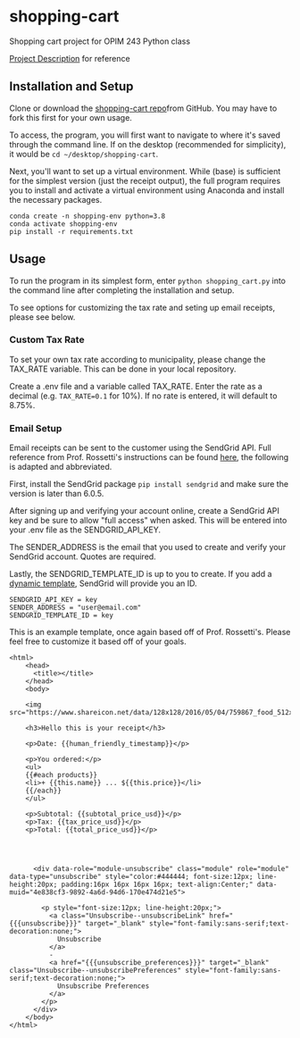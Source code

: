 # shopping-cart
Shopping cart project for OPIM 243 Python class

[Project Description](https://github.com/prof-rossetti/intro-to-python/blob/master/projects/shopping-cart/README.md) for reference

## Installation and Setup
Clone or download the [shopping-cart repo](https://github.com/bz150/shopping-cart)from GitHub. You may have to fork this first for your own usage.

To access, the program, you will first want to navigate to where it's saved through the command line. If on the desktop (recommended for simplicity), it would be `cd ~/desktop/shopping-cart`.

Next, you'll want to set up a virtual environment. While (base) is sufficient for the simplest version (just the receipt output), the full program requires you to install and activate a virtual environment using Anaconda and install the necessary packages.
```
conda create -n shopping-env python=3.8
conda activate shopping-env
pip install -r requirements.txt
```

## Usage
To run the program in its simplest form, enter `python shopping_cart.py` into the command line after completing the installation and setup.

To see options for customizing the tax rate and seting up email receipts, please see below.

### Custom Tax Rate
To set your own tax rate according to municipality, please change the TAX_RATE variable. This can be done in your local repository.

Create a .env file and a variable called TAX_RATE. Enter the rate as a decimal (e.g. `TAX_RATE=0.1` for 10%). If no rate is entered, it will default to 8.75%.

### Email Setup
Email receipts can be sent to the customer using the SendGrid API. Full reference from Prof. Rossetti's instructions can be found [here](https://github.com/prof-rossetti/intro-to-python/blob/master/notes/python/packages/sendgrid.md), the following is adapted and abbreviated.

First, install the SendGrid package `pip install sendgrid` and make sure the version is later than 6.0.5.

After signing up and verifying your account online, create a SendGrid API key and be sure to allow "full access" when asked. This will be entered into your .env file as the SENDGRID_API_KEY.

The SENDER_ADDRESS is the email that you used to create and verify your SendGrid account. Quotes are required.

Lastly, the SENDGRID_TEMPLATE_ID is up to you to create. If you add a [dynamic template](https://mc.sendgrid.com/dynamic-templates), SendGrid will provide you an ID. 
```
SENDGRID_API_KEY = key
SENDER_ADDRESS = "user@email.com"
SENDGRID_TEMPLATE_ID = key 
```
This is an example template, once again based off of Prof. Rossetti's. Please feel free to customize it based off of your goals.
```
<html>
    <head>
      <title></title>
    </head>
    <body>
    
    <img src="https://www.shareicon.net/data/128x128/2016/05/04/759867_food_512x512.png">

    <h3>Hello this is your receipt</h3>

    <p>Date: {{human_friendly_timestamp}}</p>

    <p>You ordered:</p>
    <ul>
    {{#each products}}
	<li>+ {{this.name}} ... ${{this.price}}</li>
    {{/each}}
    </ul>
    
    <p>Subtotal: {{subtotal_price_usd}}</p>
    <p>Tax: {{tax_price_usd}}</p>
    <p>Total: {{total_price_usd}}</p>
    
    
    
    
      <div data-role="module-unsubscribe" class="module" role="module" data-type="unsubscribe" style="color:#444444; font-size:12px; line-height:20px; padding:16px 16px 16px 16px; text-align:Center;" data-muid="4e838cf3-9892-4a6d-94d6-170e474d21e5">
        
        <p style="font-size:12px; line-height:20px;">
          <a class="Unsubscribe--unsubscribeLink" href="{{{unsubscribe}}}" target="_blank" style="font-family:sans-serif;text-decoration:none;">
            Unsubscribe
          </a>
          -
          <a href="{{{unsubscribe_preferences}}}" target="_blank" class="Unsubscribe--unsubscribePreferences" style="font-family:sans-serif;text-decoration:none;">
            Unsubscribe Preferences
          </a>
        </p>
      </div>
    </body>
</html>
```
